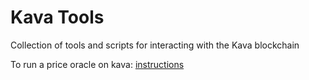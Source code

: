 # Kava Tools

Collection of tools and scripts for interacting with the Kava blockchain

To run a price oracle on kava: [instructions](./oracle/README.md)